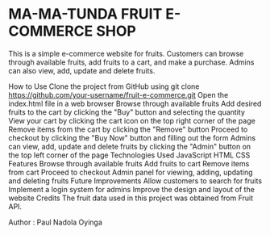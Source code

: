# MA-MA-TUNDA FRUIT E-COMMERCE SHOP

This is a simple e-commerce website for fruits. Customers can browse through available fruits, add fruits to a cart, and make a purchase. Admins can also view, add, update and delete fruits.

How to Use
Clone the project from GitHub using git clone https://github.com/your-username/fruit-e-commerce.git
Open the index.html file in a web browser
Browse through available fruits
Add desired fruits to the cart by clicking the "Buy" button and selecting the quantity
View your cart by clicking the cart icon on the top right corner of the page
Remove items from the cart by clicking the "Remove" button
Proceed to checkout by clicking the "Buy Now" button and filling out the form
Admins can view, add, update and delete fruits by clicking the "Admin" button on the top left corner of the page
Technologies Used
JavaScript
HTML
CSS
Features
Browse through available fruits
Add fruits to cart
Remove items from cart
Proceed to checkout
Admin panel for viewing, adding, updating and deleting fruits
Future Improvements
Allow customers to search for fruits
Implement a login system for admins
Improve the design and layout of the website
Credits
The fruit data used in this project was obtained from Fruit API.

Author : Paul Nadola Oyinga
